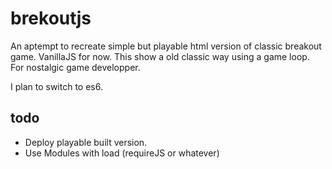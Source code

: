 # brekoutjs
An aptempt to recreate simple but playable html version of classic breakout game. VanillaJS for now.
This show a old classic way using a game loop. For nostalgic game developper.

I plan to switch to es6. 

## todo
- Deploy playable built version.
- Use Modules with load (requireJS or whatever)